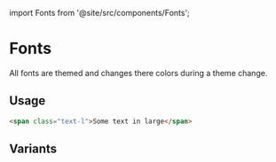 <!--
SPDX-FileCopyrightText: 2022 Siemens AG

SPDX-License-Identifier: MIT
-->

import Fonts from '@site/src/components/Fonts';

# Fonts

All fonts are themed and changes there colors during a theme change.

## Usage

```html
<span class="text-l">Some text in large</span>
```

## Variants

<Fonts />
